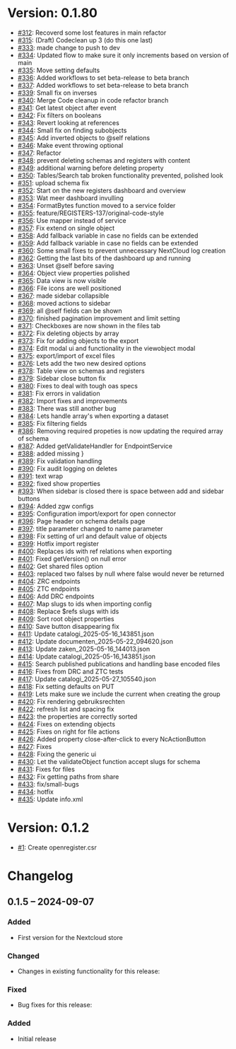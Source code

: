 # Version: 0.1.80

* [#312](https://github.com/ConductionNL/openregister/pull/312): Recoverd some lost features in main refactor
* [#315](https://github.com/ConductionNL/openregister/pull/315): (Draft) Codeclean up 3 (do this one last) 
* [#333](https://github.com/ConductionNL/openregister/pull/333): made change to push to dev
* [#334](https://github.com/ConductionNL/openregister/pull/334): Updated flow to make sure it only increments based on version of main
* [#335](https://github.com/ConductionNL/openregister/pull/335): Move setting defaults
* [#336](https://github.com/ConductionNL/openregister/pull/336): Added workflows to set beta-release to beta branch
* [#337](https://github.com/ConductionNL/openregister/pull/337): Added workflows to set beta-release to beta branch 
* [#339](https://github.com/ConductionNL/openregister/pull/339): Small fix on inverses
* [#340](https://github.com/ConductionNL/openregister/pull/340): Merge Code cleanup in code refactor branch
* [#341](https://github.com/ConductionNL/openregister/pull/341): Get latest object after event
* [#342](https://github.com/ConductionNL/openregister/pull/342): Fix filters on booleans
* [#343](https://github.com/ConductionNL/openregister/pull/343): Revert looking at references
* [#344](https://github.com/ConductionNL/openregister/pull/344): Small fix on finding subobjects
* [#345](https://github.com/ConductionNL/openregister/pull/345): Add inverted objects to @self relations
* [#346](https://github.com/ConductionNL/openregister/pull/346): Make event throwing optional
* [#347](https://github.com/ConductionNL/openregister/pull/347): Refactor
* [#348](https://github.com/ConductionNL/openregister/pull/348): prevent deleting schemas and registers with content
* [#349](https://github.com/ConductionNL/openregister/pull/349): additional warning before deleting property
* [#350](https://github.com/ConductionNL/openregister/pull/350): Tables/Search tab broken functionality prevented, polished look
* [#351](https://github.com/ConductionNL/openregister/pull/351): upload schema fix
* [#352](https://github.com/ConductionNL/openregister/pull/352): Start on the new registers dashboard and overview
* [#353](https://github.com/ConductionNL/openregister/pull/353): Wat meer dashboard invulling
* [#354](https://github.com/ConductionNL/openregister/pull/354): FormatBytes function moved to a service folder
* [#355](https://github.com/ConductionNL/openregister/pull/355): feature/REGISTERS-137/original-code-style
* [#356](https://github.com/ConductionNL/openregister/pull/356): Use mapper instead of service
* [#357](https://github.com/ConductionNL/openregister/pull/357): Fix extend on single object
* [#358](https://github.com/ConductionNL/openregister/pull/358): Add fallback variable in case no fields can be extended
* [#359](https://github.com/ConductionNL/openregister/pull/359): Add fallback variable in case no fields can be extended
* [#360](https://github.com/ConductionNL/openregister/pull/360): Some small fixes to prevent unnecessary NextCloud log creation
* [#362](https://github.com/ConductionNL/openregister/pull/362): Getting the last bits of the dashboard up and running
* [#363](https://github.com/ConductionNL/openregister/pull/363): Unset @self before saving
* [#364](https://github.com/ConductionNL/openregister/pull/364): Object view properties polished
* [#365](https://github.com/ConductionNL/openregister/pull/365): Data view is now visible
* [#366](https://github.com/ConductionNL/openregister/pull/366): File icons are well positioned
* [#367](https://github.com/ConductionNL/openregister/pull/367): made sidebar collapsible
* [#368](https://github.com/ConductionNL/openregister/pull/368): moved actions to sidebar
* [#369](https://github.com/ConductionNL/openregister/pull/369): all @self fields can be shown
* [#370](https://github.com/ConductionNL/openregister/pull/370): finished pagination improvement and limit setting
* [#371](https://github.com/ConductionNL/openregister/pull/371): Checkboxes are now shown in the files tab
* [#372](https://github.com/ConductionNL/openregister/pull/372): Fix deleting objects by array
* [#373](https://github.com/ConductionNL/openregister/pull/373): Fix for adding objects to the export
* [#374](https://github.com/ConductionNL/openregister/pull/374): Edit modal ui and functionality in the viewobject modal
* [#375](https://github.com/ConductionNL/openregister/pull/375): export/import of excel files
* [#376](https://github.com/ConductionNL/openregister/pull/376): Lets add the two new desired options
* [#378](https://github.com/ConductionNL/openregister/pull/378): Table view on schemas and registers
* [#379](https://github.com/ConductionNL/openregister/pull/379): Sidebar close button fix
* [#380](https://github.com/ConductionNL/openregister/pull/380): Fixes to deal with tough oas specs
* [#381](https://github.com/ConductionNL/openregister/pull/381): Fix errors in validation
* [#382](https://github.com/ConductionNL/openregister/pull/382): Import fixes and improvements
* [#383](https://github.com/ConductionNL/openregister/pull/383): There was still another bug
* [#384](https://github.com/ConductionNL/openregister/pull/384): Lets handle array's when exporting a dataset
* [#385](https://github.com/ConductionNL/openregister/pull/385): Fix filtering fields
* [#386](https://github.com/ConductionNL/openregister/pull/386): Removing required propeties is now updating the required array of schema
* [#387](https://github.com/ConductionNL/openregister/pull/387): Added getValidateHandler for EndpointService
* [#388](https://github.com/ConductionNL/openregister/pull/388): added missing }
* [#389](https://github.com/ConductionNL/openregister/pull/389): Fix validation handling
* [#390](https://github.com/ConductionNL/openregister/pull/390): Fix audit logging on deletes
* [#391](https://github.com/ConductionNL/openregister/pull/391): text wrap
* [#392](https://github.com/ConductionNL/openregister/pull/392): fixed show properties
* [#393](https://github.com/ConductionNL/openregister/pull/393): When sidebar is closed there is space between add and sidebar buttons
* [#394](https://github.com/ConductionNL/openregister/pull/394): Added zgw configs
* [#395](https://github.com/ConductionNL/openregister/pull/395): Configuration import/export for open connector
* [#396](https://github.com/ConductionNL/openregister/pull/396): Page header on schema details page
* [#397](https://github.com/ConductionNL/openregister/pull/397): title parameter changed to name parameter
* [#398](https://github.com/ConductionNL/openregister/pull/398): Fix setting of url and default value of objects
* [#399](https://github.com/ConductionNL/openregister/pull/399): Hotfix import register
* [#400](https://github.com/ConductionNL/openregister/pull/400): Replaces ids with ref relations when exporting
* [#401](https://github.com/ConductionNL/openregister/pull/401): Fixed getVersion() on null error
* [#402](https://github.com/ConductionNL/openregister/pull/402): Get shared files option
* [#403](https://github.com/ConductionNL/openregister/pull/403): replaced two falses by null where false would never be returned
* [#404](https://github.com/ConductionNL/openregister/pull/404): ZRC endpoints
* [#405](https://github.com/ConductionNL/openregister/pull/405): ZTC endpoints
* [#406](https://github.com/ConductionNL/openregister/pull/406): Add DRC endpoints
* [#407](https://github.com/ConductionNL/openregister/pull/407): Map slugs to ids when importing config
* [#408](https://github.com/ConductionNL/openregister/pull/408): Replace $refs slugs with ids
* [#409](https://github.com/ConductionNL/openregister/pull/409): Sort root object properties
* [#410](https://github.com/ConductionNL/openregister/pull/410): Save button disappearing fix
* [#411](https://github.com/ConductionNL/openregister/pull/411): Update catalogi_2025-05-16_143851.json
* [#412](https://github.com/ConductionNL/openregister/pull/412): Update documenten_2025-05-22_094620.json
* [#413](https://github.com/ConductionNL/openregister/pull/413): Update zaken_2025-05-16_144013.json
* [#414](https://github.com/ConductionNL/openregister/pull/414): Update catalogi_2025-05-16_143851.json
* [#415](https://github.com/ConductionNL/openregister/pull/415): Search published publications and handling base encoded files
* [#416](https://github.com/ConductionNL/openregister/pull/416): Fixes from DRC and ZTC tests
* [#417](https://github.com/ConductionNL/openregister/pull/417): Update catalogi_2025-05-27_105540.json
* [#418](https://github.com/ConductionNL/openregister/pull/418): Fix setting defaults on PUT
* [#419](https://github.com/ConductionNL/openregister/pull/419): Lets make sure we include the current  when creating the group
* [#420](https://github.com/ConductionNL/openregister/pull/420): Fix rendering gebruiksrechten
* [#422](https://github.com/ConductionNL/openregister/pull/422): refresh list and spacing fix
* [#423](https://github.com/ConductionNL/openregister/pull/423): the properties are correctly sorted
* [#424](https://github.com/ConductionNL/openregister/pull/424): Fixes on extending objects
* [#425](https://github.com/ConductionNL/openregister/pull/425): Fixes on right for file actions
* [#426](https://github.com/ConductionNL/openregister/pull/426): Added property close-after-click to every NcActionButton
* [#427](https://github.com/ConductionNL/openregister/pull/427): Fixes
* [#428](https://github.com/ConductionNL/openregister/pull/428): Fixing the generic ui
* [#430](https://github.com/ConductionNL/openregister/pull/430): Let the validateObject function accept slugs for schema
* [#431](https://github.com/ConductionNL/openregister/pull/431): Fixes for files
* [#432](https://github.com/ConductionNL/openregister/pull/432): Fix getting paths from share
* [#433](https://github.com/ConductionNL/openregister/pull/433): fix/small-bugs
* [#434](https://github.com/ConductionNL/openregister/pull/434): hotfix
* [#435](https://github.com/ConductionNL/openregister/pull/435): Update info.xml


# Version: 0.1.2

* [#1](https://github.com/ConductionNL/openregister/pull/1): Create openregister.csr

# Changelog

## 0.1.5 – 2024-09-07
### Added
- First version for the Nextcloud store

### Changed
- Changes in existing functionality for this release:

### Fixed
- Bug fixes for this release:

### Added
- Initial release

